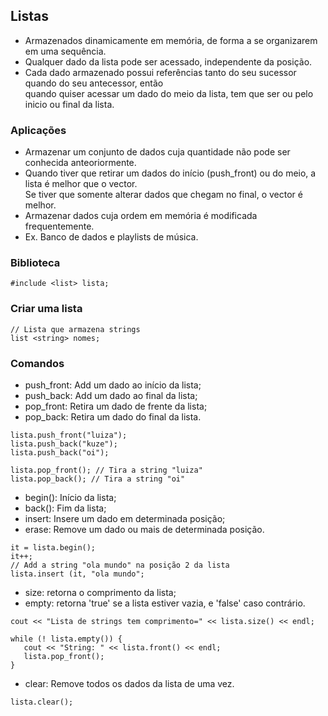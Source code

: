 ## Listas

- Armazenados dinamicamente em memória, de forma a se organizarem em uma sequência. 
- Qualquer dado da lista pode ser acessado, independente da posição.
- Cada dado armazenado possui referências tanto do seu sucessor quando do seu antecessor, então <br>
quando quiser acessar um dado do meio da lista, tem que ser ou pelo inicio ou final da lista.

### Aplicações

- Armazenar um conjunto de dados cuja quantidade não pode ser conhecida anteoriormente. 
- Quando tiver que retirar um dados do início (push_front) ou do meio, a lista é melhor que o vector. <br> Se tiver que somente alterar dados que chegam no final, o vector é melhor.
- Armazenar dados cuja ordem em memória é modificada frequentemente.
- Ex. Banco de dados e playlists de música. 

### Biblioteca
```
#include <list> lista;
```

### Criar uma lista
```
// Lista que armazena strings
list <string> nomes;
```
### Comandos

- push_front: Add um dado ao início da lista;
- push_back: Add um dado ao final da lista;
- pop_front: Retira um dado de frente da lista; 
- pop_back: Retira um dado do final da lista.

```
lista.push_front("luiza");
lista.push_back("kuze");
lista.push_back("oi");

lista.pop_front(); // Tira a string "luiza"
lista.pop_back(); // Tira a string "oi"
```
- begin(): Início da lista;
- back(): Fim da lista;
- insert: Insere um dado em determinada posição;
- erase: Remove um dado ou  mais de determinada posição.
```
it = lista.begin();
it++;
// Add a string "ola mundo" na posição 2 da lista
lista.insert (it, "ola mundo";
```
- size: retorna o comprimento da lista;
- empty: retorna 'true' se a lista estiver vazia, e 'false' caso contrário.
```
cout << "Lista de strings tem comprimento=" << lista.size() << endl;

while (! lista.empty()) {
   cout << "String: " << lista.front() << endl;
   lista.pop_front(); 
}
```
- clear: Remove todos os dados da lista de uma vez.
```
lista.clear();
```

